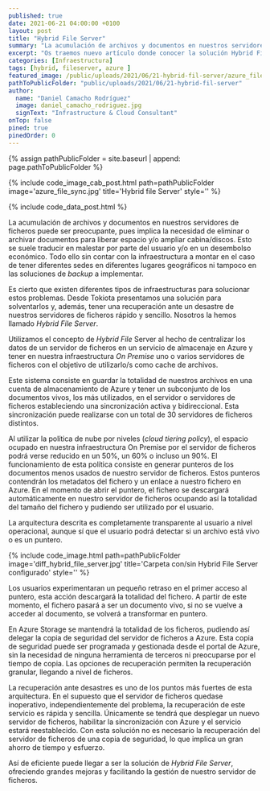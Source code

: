 ```yaml
---
published: true
date: 2021-06-21 04:00:00 +0100
layout: post
title: "Hybrid File Server"
summary: "La acumulación de archivos y documentos en nuestros servidores de ficheros puede ser preocupante, pues implica la necesidad de eliminar o archivar documentos para liberar espacio y/o ampliar cabina/discos. Esto se suele traducir en malestar por parte del usuario y/o en un desembolso económico. Conoce la solución que desde Tokiota te presentamos Hybrid File Server."
excerpt: "Os traemos nuevo artículo donde conocer la solución Hybrid File Server. Olvídate de liberar espacio en tus servidores constantemente y de preocuparte por los backups, que Azure se encargue. #post #azuresync"
categories: [Infraestructura]
tags: [hybrid, fileserver, azure ]
featured_image: /public/uploads/2021/06/21-hybrid-fil-server/azure_file_sync.jpg
pathToPublicFolder: "public/uploads/2021/06/21-hybrid-fil-server"
author:
  name: "Daniel Camacho Rodríguez"
  image: daniel_camacho_rodriguez.jpg
  signText: "Infrastructure & Cloud Consultant"
onTop: false
pined: true
pinedOrder: 0
---
```

{% assign pathPublicFolder = site.baseurl | append: page.pathToPublicFolder %}

{% include code_image_cab_post.html path=pathPublicFolder
image='azure_file_sync.jpg'
title='Hybrid file Server'
style=''
%}

{% include
code_data_post.html
%}

La acumulación de archivos y documentos en nuestros servidores de ficheros puede ser preocupante, pues implica la necesidad de eliminar o archivar documentos para liberar espacio y/o ampliar cabina/discos. Esto se suele traducir en malestar por parte del usuario y/o en un desembolso económico. Todo ello sin contar con la infraestructura a montar en el caso de tener diferentes sedes en diferentes lugares geográficos ni tampoco en las soluciones de *backup* a implementar.

Es cierto que existen diferentes tipos de infraestructuras para solucionar estos problemas. Desde Tokiota presentamos una solución para solventarlos y, además, tener una recuperación ante un desastre de nuestros servidores de ficheros rápido y sencillo. Nosotros la hemos llamado *Hybrid File Server*.

Utilizamos el concepto de *Hybrid File* Server al hecho de centralizar los datos de un servidor de ficheros en un servicio de almacenaje en Azure y tener en nuestra infraestructura *On Premise* uno o varios servidores de ficheros con el objetivo de utilizarlo/s como cache de archivos.

Este sistema consiste en guardar la totalidad de nuestros archivos en una cuenta de almacenamiento de Azure y tener un subconjunto de los documentos vivos, los más utilizados, en el servidor o servidores de ficheros estableciendo una sincronización activa y bidireccional. Esta sincronización puede realizarse con un total de 30 servidores de ficheros distintos.

Al utilizar la política de nube por niveles (*cloud tiering policy*), el espacio ocupado en nuestra infraestructura On Premise por el servidor de ficheros podrá verse reducido en un 50%, un 60% o incluso un 90%. El funcionamiento de esta política consiste en generar punteros de los documentos menos usados de nuestro servidor de ficheros. Estos punteros contendrán los metadatos del fichero y un enlace a nuestro fichero en Azure. En el momento de abrir el puntero, el fichero se descargará automáticamente en nuestro servidor de ficheros ocupando así la totalidad del tamaño del fichero y pudiendo ser utilizado por el usuario.

La arquitectura descrita es completamente transparente al usuario a nivel operacional, aunque sí que el usuario podrá detectar si un archivo está vivo o es un puntero.

{% include code_image.html path=pathPublicFolder 
image='diff_hybrid_file_server.jpg'
title='Carpeta con/sin Hybrid File Server configurado'
style=''
%}


Los usuarios experimentaran un pequeño retraso en el primer acceso al puntero, esta acción descargará la totalidad del fichero. A partir de este momento, el fichero pasará a ser un documento vivo, si no se vuelve a acceder al documento, se volverá a transformar en puntero.

En Azure Storage se mantendrá la totalidad de los ficheros, pudiendo así delegar la copia de seguridad del servidor de ficheros a Azure. Esta copia de seguridad puede ser programada y gestionada desde el portal de Azure, sin la necesidad de ninguna herramienta de terceros ni preocuparse por el tiempo de copia. Las opciones de recuperación permiten la recuperación granular, llegando a nivel de ficheros.

La recuperación ante desastres es uno de los puntos más fuertes de esta arquitectura. En el supuesto que el servidor de ficheros quedase inoperativo, independientemente del problema, la recuperación de este servicio es rápida y sencilla. Únicamente se tendrá que desplegar un nuevo servidor de ficheros, habilitar la sincronización con Azure y el servicio estará reestablecido. Con esta solución no es necesario la recuperación del servidor de ficheros de una copia de seguridad, lo que implica un gran ahorro de tiempo y esfuerzo.

Así de eficiente puede llegar a ser la solución de *Hybrid File Server*, ofreciendo grandes mejoras y facilitando la gestión de nuestro servidor de ficheros.